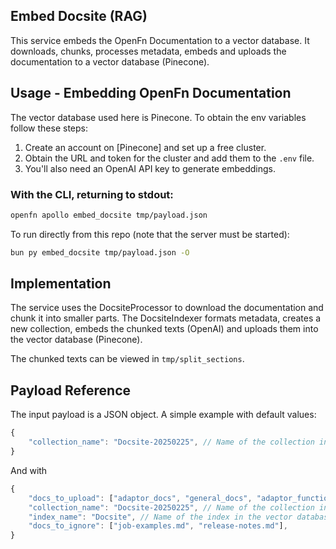 ## Embed Docsite (RAG)

This service embeds the OpenFn Documentation to a vector database. It downloads, chunks, processes metadata, embeds and uploads the documentation to a vector database (Pinecone). 

## Usage - Embedding OpenFn Documentation

The vector database used here is Pinecone. To obtain the env variables follow these steps:

1. Create an account on [Pinecone] and set up a free cluster.
2. Obtain the URL and token for the cluster and add them to the `.env` file.
3. You'll also need an OpenAI API key to generate embeddings.

### With the CLI, returning to stdout:

```bash
openfn apollo embed_docsite tmp/payload.json
```
To run directly from this repo (note that the server must be started):

```bash
bun py embed_docsite tmp/payload.json -O
```

## Implementation
The service uses the DocsiteProcessor to download the documentation and chunk it into smaller parts. The DocsiteIndexer formats metadata, creates a new collection, embeds the chunked texts (OpenAI) and uploads them into the vector database (Pinecone).

The chunked texts can be viewed in `tmp/split_sections`.

## Payload Reference
The input payload is a JSON object. A simple example with default values:

```js
{
    "collection_name": "Docsite-20250225", // Name of the collection in the vector database.
}
```

And with

```js
{
    "docs_to_upload": ["adaptor_docs", "general_docs", "adaptor_functions"], // Select from 3 types of documentation to upload
    "collection_name": "Docsite-20250225", // Name of the collection in the vector database
    "index_name": "Docsite", // Name of the index in the vector database (an index contains collections)
    "docs_to_ignore": ["job-examples.md", "release-notes.md"],
}
```
